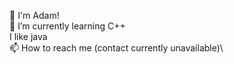 👋 I'm Adam!\
🌱 I’m currently learning C++\
I like java\
📫 How to reach me (contact currently unavailable)\

